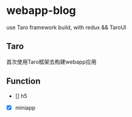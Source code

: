 # webapp-blog
use Taro framework build, with redux &amp;&amp; TaroUI

## Taro 
首次使用Taro框架去构建webapp应用

## Function
+ [] h5
+ [x] miniapp
